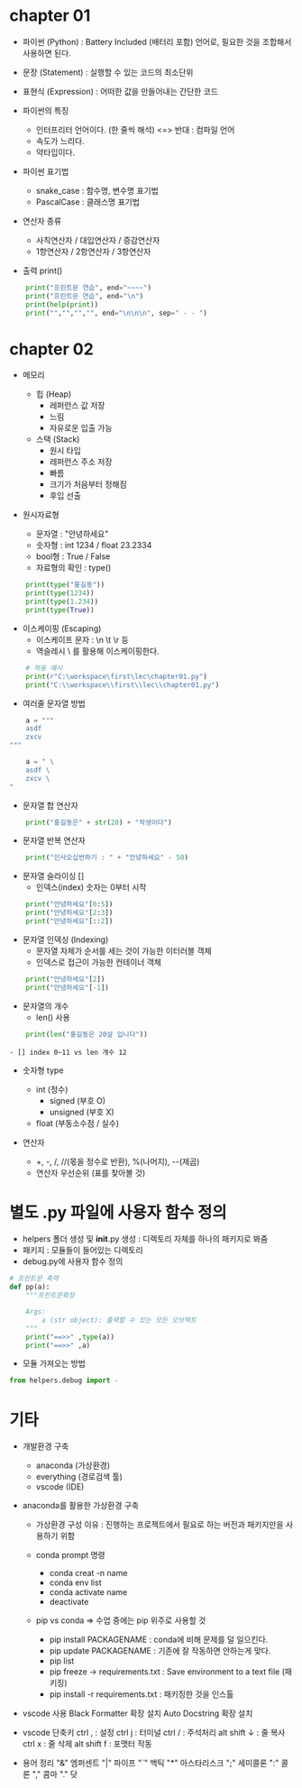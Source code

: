 # chapter 01
- 파이썬 (Python) : Battery Included (배터리 포함) 언어로, 필요한 것을 조합해서 사용하면 된다.
- 문장 (Statement) : 실행할 수 있는 코드의 최소단위
- 표현식 (Expression) : 어떠한 값을 만들어내는 간단한 코드

- 파이썬의 특징
  - 인터프리터 언어이다. (한 줄씩 해석) <=> 반대 : 컴파일 언어
  - 속도가 느리다.
  - 약타입이다.

- 파이썬 표기법
  - snake_case : 함수명, 변수명 표기법
  - PascalCase : 클래스명 표기법

- 연산자 종류
  - 사칙연산자 / 대입연산자 / 증감연산자
  - 1항연산자 / 2항연산자 / 3항연산자


- 출력 print()
```python
    print("프린트문 연습", end="~~~~")
    print("프린트문 연습", end="\n")
    print(help(print))
    print("","","","", end="\n\n\n", sep=" - - ")
```


# chapter 02
- 메모리
  - 힙 (Heap)
    - 레퍼런스 값 저장 
    - 느림
    - 자유로운 입출 가능
  - 스택 (Stack)
    - 원시 타입 
    - 레퍼런스 주소 저장 
    - 빠름 
    - 크기가 처음부터 정해짐 
    - 후입 선출

- 원시자료형
  - 문자열 : "안녕하세요"
  - 숫자형 : int 1234 / float 23.2334
  - bool형 : True / False
  - 자료형의 확인 : type()
```python
    print(type("홍길동"))
    print(type(1234))
    print(type(1.234))
    print(type(True))
```

- 이스케이핑 (Escaping)
  - 이스케이프 문자 : \n \t \r 등
  - 역슬레시 \ 를 활용해 이스케이핑한다.
```python
    # 적용 예시
    print(r"C:\workspace\first\lec\chapter01.py")
    print("C:\\workspace\\first\\lec\\chapter01.py")
```

- 여러줄 문자열 방법
```python
    a = """
    asdf
    zxcv
"""

    a = " \
    asdf \
    zxcv \
"
```

- 문자열 합 연산자
```python
    print("홍길동은" + str(20) + "학생이다")
```

- 문자열 반복 연산자
```python
    print("인사오십번하기 : " + "안녕하세요" - 50)
```

- 문자열 슬라이싱 []
  - 인덱스(index) 숫자는 0부터 시작
```python
    print("안녕하세요"[0:5])
    print("안녕하세요"[2:3])
    print("안녕하세요"[::2])
```

- 문자열 인덱싱 (Indexing)
  - 문자열 자체가 순서를 세는 것이 가능한 이터러블 객체
  - 인덱스로 접근이 가능한 컨테이너 객체
```python
    print("안녕하세요"[2])
    print("안녕하세요"[-1])
```

- 문자열의 개수
  - len() 사용
```python
    print(len("홍길동은 20살 입니다"))
```
    - [] index 0~11 vs len 개수 12

- 숫자형 type
  - int (정수)
    - signed (부호 O)
    - unsigned (부호 X)
  - float (부동소수점 / 실수)

- 연산자
  - +, -, /, //(몫을 정수로 반환), %(나머지), --(제곱)
  - 연산자 우선순위 (표를 찾아볼 것)


# 별도 .py 파일에 사용자 함수 정의
- helpers 폴더 생성 및 __init__.py 생성 : 디렉토리 자체를 하나의 패키지로 봐줌
- 패키지 : 모듈들이 들어있는 디렉토리
- debug.py에 사용자 함수 정의
```python
# 프린트문 축약
def pp(a):
    """프린트문확장

    Args:
        a (str object): 출력할 수 있는 모든 오브젝트
    """
    print("==>>" ,type(a))
    print("==>>" ,a)
```
- 모듈 가져오는 방법
```python
from helpers.debug import -
```


# 기타
- 개발환경 구축
  - anaconda (가상환경)
  - everything (경로검색 툴)
  - vscode (IDE)

- anaconda를 활용한 가상환경 구축
  - 가상환경 구성 이유 : 진행하는 프로젝트에서 필요로 하는 버전과 패키지만을 사용하기 위함
  - conda prompt 명령
    - conda creat -n name
    - conda env list
    - conda activate name
    - deactivate
  
  - pip vs conda => 수업 중에는 pip 위주로 사용할 것
    - pip install PACKAGENAME : conda에 비해 문제를 덜 일으킨다.
    - pip update PACKAGENAME : 기존에 잘 작동하면 안하는게 맞다.
    - pip list
    - pip freeze -> requirements.txt : Save environment to a text file (패키징)
    - pip install -r requirements.txt : 패키징한 것을 인스톨
        

- vscode 사용
Black Formatter 확장 설치
Auto Docstring 확장 설치

- vscode 단축키
ctrl , : 설정
ctrl j : 터미널
ctrl / : 주석처리
alt shift ↓ : 줄 복사
ctrl x : 줄 삭제
alt shift f : 포맷터 작동

- 용어 정리
"&" 엠퍼센트
"|" 파이프
"`" 백틱
"*" 아스타리스크
";" 세미콜론
":" 콜론
"," 콤마
"." 닷

